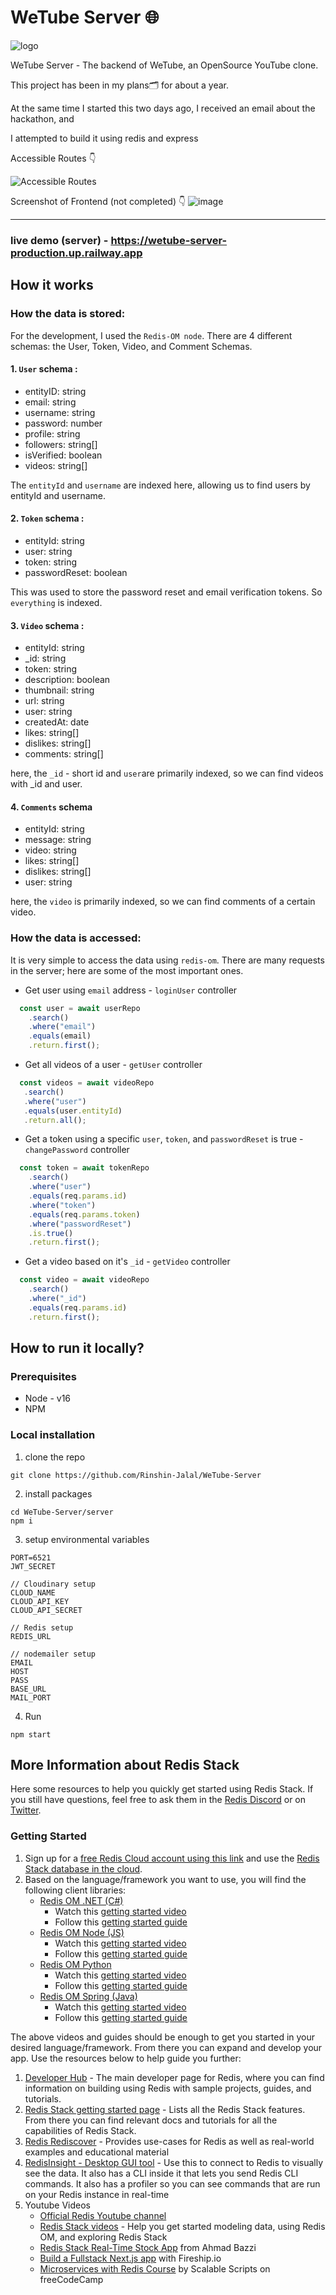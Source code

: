 # WeTube Server 🌐
![logo](https://user-images.githubusercontent.com/88965873/187291172-7ff9d441-ad3c-4971-9b56-bcdfb2e9d247.png)

 WeTube Server - The backend of WeTube, an OpenSource YouTube clone.
 
This project has been in my plans🗂️ for about a year.

At the same time I started this two days ago, I received an email about the hackathon, and

I attempted to build it using redis and express


Accessible Routes 👇‍

![Accessible Routes](https://user-images.githubusercontent.com/88965873/187291449-4930e34c-1846-46ff-8bad-11b69a86e78f.png)

Screenshot of Frontend (not completed) 👇‍
![image](https://user-images.githubusercontent.com/88965873/187292361-e0eb484b-d866-4835-8636-2e05a9d093ab.png)

---
### live demo (server) - https://wetube-server-production.up.railway.app



## How it works


### How the data is stored:

For the development, I used the `Redis-OM node`. 
There are 4 different schemas: the User, Token, Video, and Comment Schemas.

#### 1. `User` schema :  

  -  entityID: string
  -  email: string
  -  username: string
  -  password: number
  -  profile: string
  -  followers: string[]
  -  isVerified: boolean
  -  videos: string[]

The `entityId` and `username` are indexed here, allowing us to find users by entityId and username. 

#### 2. `Token` schema : 

- entityId: string
- user: string
- token: string
- passwordReset: boolean

This was used to store the password reset and email verification tokens.
So `everything` is indexed. 

#### 3. `Video` schema :

- entityId: string
- _id: string
- token: string
- description: boolean
- thumbnail: string
- url: string
- user: string
- createdAt: date
- likes: string[]
- dislikes: string[]
- comments: string[]

here, the `_id` - short id and `user`are primarily indexed, so we can find videos with _id and user. 

#### 4. `Comments` schema

- entityId: string
- message: string
- video: string
- likes: string[]
- dislikes: string[]
- user: string

here, the `video` is primarily indexed, so we can find comments of a certain video. 



### How the data is accessed:

It is very simple to access the data using `redis-om`. There are many requests in the server; here are some of the most important ones. 

- Get user using `email` address - `loginUser` controller
```js
  const user = await userRepo
    .search()
    .where("email")
    .equals(email)
    .return.first();
 ```
 
 - Get all videos of a user - `getUser` controller
 ```js
   const videos = await videoRepo
    .search()
    .where("user")
    .equals(user.entityId)
    .return.all();
```

- Get a token using a specific `user`, `token`, and `passwordReset` is true - `changePassword` controller
```js
  const token = await tokenRepo
    .search()
    .where("user")
    .equals(req.params.id)
    .where("token")
    .equals(req.params.token)
    .where("passwordReset")
    .is.true()
    .return.first();
```

- Get a video based on it's `_id` - `getVideo` controller 
```js
  const video = await videoRepo
    .search()
    .where("_id")
    .equals(req.params.id)
    .return.first();
```


## How to run it locally?

### Prerequisites

- Node - v16
- NPM

### Local installation

1. clone the repo
```
git clone https://github.com/Rinshin-Jalal/WeTube-Server
```
2. install packages
```
cd WeTube-Server/server
npm i
```
3. setup environmental variables
```
PORT=6521
JWT_SECRET

// Cloudinary setup
CLOUD_NAME
CLOUD_API_KEY
CLOUD_API_SECRET

// Redis setup
REDIS_URL

// nodemailer setup
EMAIL
HOST
PASS
BASE_URL
MAIL_PORT
```
4. Run 
```
npm start
```

## More Information about Redis Stack

Here some resources to help you quickly get started using Redis Stack. If you still have questions, feel free to ask them in the [Redis Discord](https://discord.gg/redis) or on [Twitter](https://twitter.com/redisinc).

### Getting Started

1. Sign up for a [free Redis Cloud account using this link](https://redis.info/try-free-dev-to) and use the [Redis Stack database in the cloud](https://developer.redis.com/create/rediscloud).
1. Based on the language/framework you want to use, you will find the following client libraries:
    - [Redis OM .NET (C#)](https://github.com/redis/redis-om-dotnet)
        - Watch this [getting started video](https://www.youtube.com/watch?v=ZHPXKrJCYNA)
        - Follow this [getting started guide](https://redis.io/docs/stack/get-started/tutorials/stack-dotnet/)
    - [Redis OM Node (JS)](https://github.com/redis/redis-om-node)
        - Watch this [getting started video](https://www.youtube.com/watch?v=KUfufrwpBkM)
        - Follow this [getting started guide](https://redis.io/docs/stack/get-started/tutorials/stack-node/)
    - [Redis OM Python](https://github.com/redis/redis-om-python)
        - Watch this [getting started video](https://www.youtube.com/watch?v=PPT1FElAS84)
        - Follow this [getting started guide](https://redis.io/docs/stack/get-started/tutorials/stack-python/)
    - [Redis OM Spring (Java)](https://github.com/redis/redis-om-spring)
        - Watch this [getting started video](https://www.youtube.com/watch?v=YhQX8pHy3hk)
        - Follow this [getting started guide](https://redis.io/docs/stack/get-started/tutorials/stack-spring/)

The above videos and guides should be enough to get you started in your desired language/framework. From there you can expand and develop your app. Use the resources below to help guide you further:

1. [Developer Hub](https://redis.info/devhub) - The main developer page for Redis, where you can find information on building using Redis with sample projects, guides, and tutorials.
1. [Redis Stack getting started page](https://redis.io/docs/stack/) - Lists all the Redis Stack features. From there you can find relevant docs and tutorials for all the capabilities of Redis Stack.
1. [Redis Rediscover](https://redis.com/rediscover/) - Provides use-cases for Redis as well as real-world examples and educational material
1. [RedisInsight - Desktop GUI tool](https://redis.info/redisinsight) - Use this to connect to Redis to visually see the data. It also has a CLI inside it that lets you send Redis CLI commands. It also has a profiler so you can see commands that are run on your Redis instance in real-time
1. Youtube Videos
    - [Official Redis Youtube channel](https://redis.info/youtube)
    - [Redis Stack videos](https://www.youtube.com/watch?v=LaiQFZ5bXaM&list=PL83Wfqi-zYZFIQyTMUU6X7rPW2kVV-Ppb) - Help you get started modeling data, using Redis OM, and exploring Redis Stack
    - [Redis Stack Real-Time Stock App](https://www.youtube.com/watch?v=mUNFvyrsl8Q) from Ahmad Bazzi
    - [Build a Fullstack Next.js app](https://www.youtube.com/watch?v=DOIWQddRD5M) with Fireship.io
    - [Microservices with Redis Course](https://www.youtube.com/watch?v=Cy9fAvsXGZA) by Scalable Scripts on freeCodeCamp
